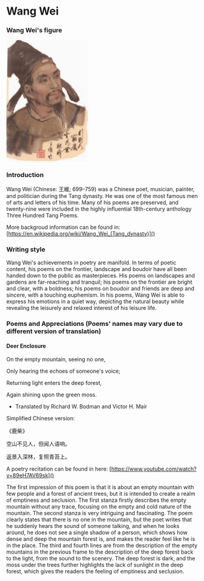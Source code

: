 # Wang Wei

### Wang Wei's figure

![](ww.JPG)

### Introduction

Wang Wei (Chinese: 王維; 699–759) was a Chinese poet, musician, painter, and politician during the Tang dynasty. He was one of the most famous men of arts and letters of his time. Many of his poems are preserved, and twenty-nine were included in the highly influential 18th-century anthology Three Hundred Tang Poems.

More backgroud information can be found in: [https://en.wikipedia.org/wiki/Wang_Wei_(Tang_dynasty)]()

### Writing style

Wang Wei's achievements in poetry are manifold. In terms of poetic content, his poems on the frontier, landscape and boudoir have all been handed down to the public as masterpieces. His poems on landscapes and gardens are far-reaching and tranquil; his poems on the frontier are bright and clear, with a boldness; his poems on boudoir and friends are deep and sincere, with a touching euphemism. In his poems, Wang Wei is able to express his emotions in a quiet way, depicting the natural beauty while revealing the leisurely and relaxed interest of his leisure life.


### Poems and Appreciations (Poems' names may vary due to different version of translation)

#### Deer Enclosure

On the empty mountain, seeing no one,

Only hearing the echoes of someone's voice;

Returning light enters the deep forest,

Again shining upon the green moss.

- Translated by Richard W. Bodman and Victor H. Mair

Simplified Chinese version:

《鹿柴》

空山不见人，但闻人语响。

返景入深林，复照青苔上。


A poetry recitation can be found in here: [https://www.youtube.com/watch?v=89eH7AV69sk]()


The first impression of this poem is that it is about an empty mountain with few people and a forest of ancient trees, but it is intended to create a realm of emptiness and seclusion. The first stanza firstly describes the empty mountain without any trace, focusing on the empty and cold nature of the mountain. The second stanza is very intriguing and fascinating. The poem clearly states that there is no one in the mountain, but the poet writes that he suddenly hears the sound of someone talking, and when he looks around, he does not see a single shadow of a person, which shows how dense and deep the mountain forest is, and makes the reader feel like he is in the place. The third and fourth lines are from the description of the empty mountains in the previous frame to the description of the deep forest back to the light, from the sound to the scenery. The deep forest is dark, and the moss under the trees further highlights the lack of sunlight in the deep forest, which gives the readers the feeling of emptiness and seclusion.
